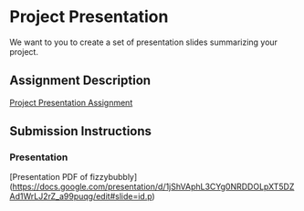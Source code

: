 # Project Presentation
We want to you to create a set of presentation slides summarizing your project.

## Assignment Description
[Project Presentation Assignment](https://education.launchcode.org/liftoff/modules/assignments/project-presentation)

## Submission Instructions

### Presentation
[Presentation PDF of fizzybubbly] (https://docs.google.com/presentation/d/1jShVAphL3CYg0NRDDOLpXT5DZAd1WrLJ2rZ_a99puqg/edit#slide=id.p) 
